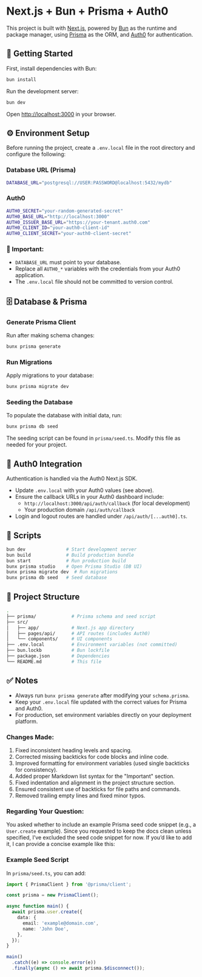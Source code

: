# Next.js + Bun + Prisma + Auth0

This project is built with [Next.js](https://nextjs.org/), powered by [Bun](https://bun.sh) as the runtime and package manager, using [Prisma](https://www.prisma.io/) as the ORM, and [Auth0](https://auth0.com/) for authentication.

## 🚀 Getting Started

First, install dependencies with Bun:

```bash
bun install
```

Run the development server:

```bash
bun dev
```

Open [http://localhost:3000](http://localhost:3000) in your browser.

## ⚙️ Environment Setup

Before running the project, create a `.env.local` file in the root directory and configure the following:

### Database URL (Prisma)

```bash
DATABASE_URL="postgresql://USER:PASSWORD@localhost:5432/mydb"
```

### Auth0

```bash
AUTH0_SECRET="your-random-generated-secret"
AUTH0_BASE_URL="http://localhost:3000"
AUTH0_ISSUER_BASE_URL="https://your-tenant.auth0.com"
AUTH0_CLIENT_ID="your-auth0-client-id"
AUTH0_CLIENT_SECRET="your-auth0-client-secret"
```

### 🔑 Important:

- `DATABASE_URL` must point to your database.
- Replace all `AUTH0_*` variables with the credentials from your Auth0 application.
- The `.env.local` file should not be committed to version control.

## 🗄️ Database & Prisma

### Generate Prisma Client

Run after making schema changes:

```bash
bunx prisma generate
```

### Run Migrations

Apply migrations to your database:

```bash
bunx prisma migrate dev
```

### Seeding the Database

To populate the database with initial data, run:

```bash
bunx prisma db seed
```

The seeding script can be found in `prisma/seed.ts`. Modify this file as needed for your project.

## 🔐 Auth0 Integration

Authentication is handled via the Auth0 Next.js SDK.

- Update `.env.local` with your Auth0 values (see above).
- Ensure the callback URLs in your Auth0 dashboard include:
  - `http://localhost:3000/api/auth/callback` (for local development)
  - Your production domain `/api/auth/callback`
- Login and logout routes are handled under `/api/auth/[...auth0].ts`.

## 📜 Scripts

```bash
bun dev               # Start development server
bun build             # Build production bundle
bun start             # Run production build
bunx prisma studio    # Open Prisma Studio (DB UI)
bunx prisma migrate dev  # Run migrations
bunx prisma db seed   # Seed database
```

## 📂 Project Structure

```bash
.
├── prisma/             # Prisma schema and seed script
├── src/
│   ├── app/            # Next.js app directory
│   ├── pages/api/      # API routes (includes Auth0)
│   └── components/     # UI components
├── .env.local          # Environment variables (not committed)
├── bun.lockb           # Bun lockfile
├── package.json        # Dependencies
└── README.md           # This file
```

## ✅ Notes

- Always run `bunx prisma generate` after modifying your `schema.prisma`.
- Keep your `.env.local` file updated with the correct values for Prisma and Auth0.
- For production, set environment variables directly on your deployment platform.

### Changes Made:

1. Fixed inconsistent heading levels and spacing.
2. Corrected missing backticks for code blocks and inline code.
3. Improved formatting for environment variables (used single backticks for consistency).
4. Added proper Markdown list syntax for the "Important" section.
5. Fixed indentation and alignment in the project structure section.
6. Ensured consistent use of backticks for file paths and commands.
7. Removed trailing empty lines and fixed minor typos.

### Regarding Your Question:

You asked whether to include an example Prisma seed code snippet (e.g., a `User.create` example). Since you requested to keep the docs clean unless specified, I’ve excluded the seed code snippet for now. If you’d like to add it, I can provide a concise example like this:

### Example Seed Script

In `prisma/seed.ts`, you can add:

```ts
import { PrismaClient } from '@prisma/client';

const prisma = new PrismaClient();

async function main() {
  await prisma.user.create({
    data: {
      email: 'example@domain.com',
      name: 'John Doe',
    },
  });
}

main()
  .catch((e) => console.error(e))
  .finally(async () => await prisma.$disconnect());
```
